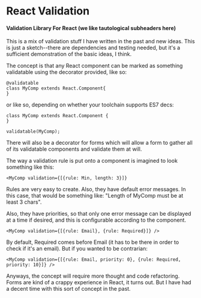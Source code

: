 # React Validation
#### Validation Library For React (we like tautological subheaders here)

This is a mix of validation stuff I have written in the past and new ideas. This is just a sketch--there are dependencies and testing needed, but it's a sufficient demonstration of the basic
ideas, I think.

The concept is that any React component can be marked as something validatable using the decorator provided, like so:

```
@validatable
class MyComp extends React.Component{
}
```

or like so, depending on whether your toolchain supports ES7 decs:

```
class MyComp extends React.Component {
}

validatable(MyComp);
```

There will also be a decorator for forms which will allow a form to gather all of its validatable components and validate them at will.

The way a validation rule is put onto a component is imagined to look something like this:

```
<MyComp validation={[{rule: Min, length: 3}]}
```

Rules are very easy to create. Also, they have default error messages. In this case, that would be something like: "Length of MyComp must be at least 3 chars".

Also, they have priorities, so that only one error message can be displayed at a time if desired, and this is configurable according to the component.

```
<MyComp validation={[{rule: Email}, {rule: Required}]} />
```

By default, Required comes before Email (it has to be there in order to check if it's an email). But if you wanted to be contrarian:

```
<MyComp validation={[{rule: Email, priority: 0}, {rule: Required, priority: 10}]} />
```

Anyways, the concept will require more thought and code refactoring. Forms are kind of a crappy experience in React, it turns out. But I have had a decent time with this sort of concept in the past.

